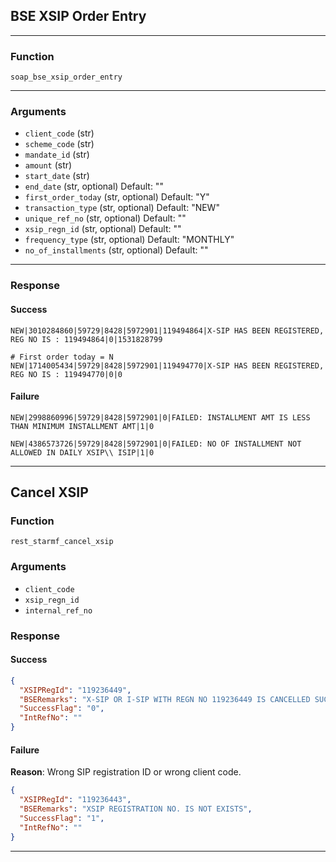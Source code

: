 ## BSE XSIP Order Entry

---

### Function
`soap_bse_xsip_order_entry`

---

### Arguments
- `client_code` (str)
- `scheme_code` (str)
- `mandate_id` (str)
- `amount` (str)
- `start_date` (str)
- `end_date` (str, optional) Default: ""
- `first_order_today` (str, optional) Default: "Y"
- `transaction_type` (str, optional) Default: "NEW"
- `unique_ref_no` (str, optional) Default: ""
- `xsip_regn_id` (str, optional) Default: ""
- `frequency_type` (str, optional) Default: "MONTHLY"
- `no_of_installments` (str, optional) Default: ""
---

### Response

#### Success
```
NEW|3010284860|59729|8428|5972901|119494864|X-SIP HAS BEEN REGISTERED, REG NO IS : 119494864|0|1531828799

# First order today = N
NEW|1714005434|59729|8428|5972901|119494770|X-SIP HAS BEEN REGISTERED, REG NO IS : 119494770|0|0
```

#### Failure
```
NEW|2998860996|59729|8428|5972901|0|FAILED: INSTALLMENT AMT IS LESS THAN MINIMUM INSTALLMENT AMT|1|0

NEW|4386573726|59729|8428|5972901|0|FAILED: NO OF INSTALLMENT NOT ALLOWED IN DAILY XSIP\\ ISIP|1|0
```

---

## Cancel XSIP

### Function
`rest_starmf_cancel_xsip`

### Arguments
- `client_code`
- `xsip_regn_id`
- `internal_ref_no`

### Response

#### Success
```json
{
  "XSIPRegId": "119236449",
  "BSERemarks": "X-SIP OR I-SIP WITH REGN NO 119236449 IS CANCELLED SUCCESSFULLY",
  "SuccessFlag": "0",
  "IntRefNo": ""
}
```

#### Failure
**Reason**: Wrong SIP registration ID or wrong client code.
```json
{
  "XSIPRegId": "119236443",
  "BSERemarks": "XSIP REGISTRATION NO. IS NOT EXISTS",
  "SuccessFlag": "1",
  "IntRefNo": ""
}
```

---